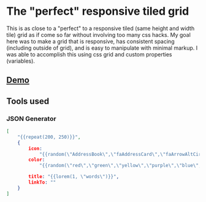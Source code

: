 # The "perfect" responsive tiled grid

This is as close to a "perfect" to a responsive tiled (same height and width tile) grid as if come so far without involving too many css hacks. My goal here was to make a grid that is responsive, has consistent spacing (including outside of grid), and is easy to manipulate with minimal markup. I was able to accomplish this using css grid and custom properties (variables).

## [Demo](https://responsive-tiled-grid.firebaseapp.com)

## Tools used

### JSON Generator

```json
[
    "{{repeat(200, 250)}}",
    {
        icon:
            "{{random(\"AddressBook\",\"faAddressCard\",\"faArrowAltCircleDown\",\"faArrowAltCircleLeft\",\"faArrowAltCircleRight\",\"faArrowAltCircleUp\",\"faBell\",\"faBellSlash\",\"faBookmark\",\"faBuilding\",\"faCalendar\",\"faCalendarAlt\",\"faCalendarCheck\",\"faCalendarMinus\",\"faCalendarPlus\",\"faCalendarTimes\",\"faCaretSquareDown\",\"faCaretSquareLeft\",\"faCaretSquareRight\",\"faCaretSquareUp\",\"faChartBar\",\"faCheckCircle\",\"faCheckSquare\",\"faCircle\",\"faClipboard\",\"faClock\",\"faClone\",\"faClosedCaptioning\",\"faComment\",\"faCommentAlt\",\"faComments\",\"faCompass\",\"faCopy\",\"faCopyright\",\"faCreditCard\",\"faDotCircle\",\"faEdit\",\"faEnvelope\",\"faEnvelopeOpen\",\"faEyeSlash\",\"faFile\",\"faFileAlt\",\"faFileArchive\",\"faFileAudio\",\"faFileCode\",\"faFileExcel\",\"faFileImageaddressBook\",\"faAddressCard\",\"faArrowAltCircleDown\",\"faArrowAltCircleLeft\",\"faArrowAltCircleRight\",\"faArrowAltCircleUp\",\"faBell\",\"faBellSlash\",\"faBookmark\",\"faBuilding\",\"faCalendar\",\"faCalendarAlt\",\"faCalendarCheck\",\"faCalendarMinus\",\"faCalendarPlus\",\"faCalendarTimes\",\"faCaretSquareDown\",\"faCaretSquareLeft\",\"faCaretSquareRight\",\"faCaretSquareUp\",\"faChartBar\",\"faCheckCircle\",\"faCheckSquare\",\"faCircle\",\"faClipboard\",\"faClock\",\"faClone\",\"faClosedCaptioning\",\"faComment\",\"faCommentAlt\",\"faComments\",\"faCompass\",\"faCopy\",\"faCopyright\",\"faCreditCard\",\"faDotCircle\",\"faEdit\",\"faEnvelope\",\"faEnvelopeOpen\",\"faEyeSlash\",\"faFile\",\"faFileAlt\",\"faFileArchive\",\"faFileAudio\",\"faFileCode\",\"faFileExcel\",\"faFileImage\",\"faFilePdf\",\"faFilePowerpoint\",\"faFileVideo\",\"faFileWord\",\"faFlag\",\"faFolder\",\"faFolderOpen\",\"faFrown\",\"faFutbol\",\"faGem\",\"faHandLizard\",\"faHandPaper\",\"faHandPeace\",\"faHandPointDown\",\"faHandPointLeft\",\"faHandPointRight\",\"faHandPointUp\",\"faHandPointer\",\"faHandRock\",\"faHandScissors\",\"faHandSpock\",\"faHandshake\",\"faHdd\",\"faHeart\",\"faHospital\",\"faHourglass\",\"faIdBadge\",\"faIdCard\",\"faImage\",\"faImages\",\"faKeyboard\",\"faLemon\",\"faLifeRing\",\"faLightbulb\",\"faListAlt\",\"faMap\",\"faMeh\",\"faMinusSquare\",\"faMoneyBillAlt\",\"faMoon\",\"faNewspaper\",\"faObjectGroup\",\"faObjectUngroup\",\"faPaperPlane\",\"faPauseCircle\",\"faPlayCircle\",\"faPlusSquare\",\"faQuestionCircle\",\"faRegistered\",\"faSave\",\"faShareSquare\",\"faSmile\",\"faSnowflake\",\"faSquare\",\"faStar\",\"faStarHalf\",\"faStickyNote\",\"faStopCircle\",\"faSun\",\"faThumbsDown\",\"faThumbsUp\",\"faTimesCircle\",\"faTrashAlt\",\"faUser\",\"faUserCircle\",\"faWindowClose\",\"faWindowMaximize\",\"faWindowMinimize\",\"faWindowRestore\")}}",
        color:
            "{{random(\"red\",\"green\",\"yellow\",\"purple\",\"blue\",\"light-blue\", \"pink\",\"orange\")}}",

        title: "{{lorem(1, \"words\")}}",
        linkTo: ""
    }
]
```
